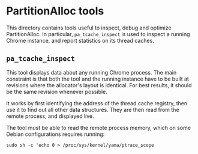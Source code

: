 # PartitionAlloc tools

This directory contains tools useful to inspect, debug and optimize
PartitionAlloc. In particular, `pa_tcache_inspect` is used to inspect a running
Chrome instance, and report statistics on its thread caches.

## `pa_tcache_inspect`

This tool displays data about any running Chrome process. The main constraint is
that both the tool and the running instance have to be built at revisions where
the allocator's layout is identical. For best results, it should be the same
revision whenever possible.

It works by first identifying the address of the thread cache registry, then use
it to find out all other data structures. They are then read from the remote
process, and displayed live.

The tool must be able to read the remote process memory, which on some Debian
configurations requires running:

```
sudo sh -c 'echo 0 > /proc/sys/kernel/yama/ptrace_scope
```
